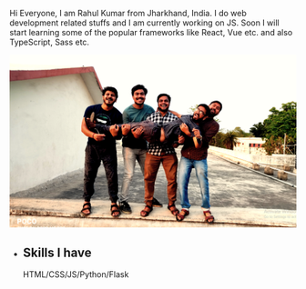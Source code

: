 Hi Everyone, I am Rahul Kumar from Jharkhand, India. I do web development related stuffs and I am currently working on JS. Soon I will start learning some of the popular frameworks like React, Vue etc. and also TypeScript, Sass etc.


<img src="https://github.com/Rahulbaran/Rahulbaran/blob/main/Profile.png">
<ul>
<li><h2>Skills I have </h2></li>
HTML/CSS/JS/Python/Flask
</ul>
